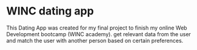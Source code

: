 # WINC dating app
This Dating App was created for my final project to finish my online Web Development bootcamp (WINC academy).
get relevant data from the user and match the user with another person based on certain preferences.
